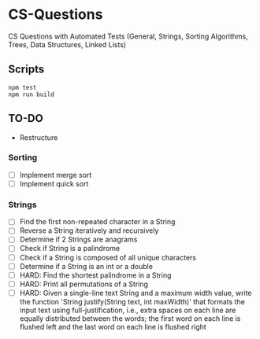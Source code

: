 # CS-Questions

CS Questions with Automated Tests (General, Strings, Sorting Algorithms, Trees, Data Structures, Linked Lists)

## Scripts

```
npm test
npm run build
```

## TO-DO

- Restructure

### Sorting

- [ ] Implement merge sort
- [ ] Implement quick sort

### Strings

- [ ] Find the first non-repeated character in a String
- [ ] Reverse a String iteratively and recursively
- [ ] Determine if 2 Strings are anagrams
- [ ] Check if String is a palindrome
- [ ] Check if a String is composed of all unique characters
- [ ] Determine if a String is an int or a double
- [ ] HARD: Find the shortest palindrome in a String
- [ ] HARD: Print all permutations of a String
- [ ] HARD: Given a single-line text String and a maximum width value, write the function 'String justify(String text, int maxWidth)' that formats the input text using full-justification, i.e., extra spaces on each line are equally distributed between the words; the first word on each line is flushed left and the last word on each line is flushed right

